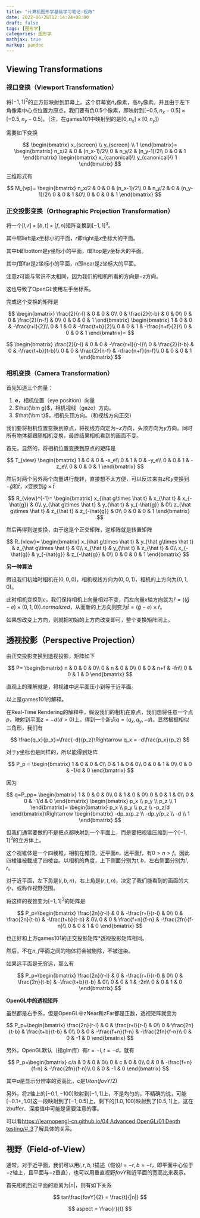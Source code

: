 ```yaml
---
title: "计算机图形学基础学习笔记-视角"
date: 2022-06-28T12:14:24+08:00
draft: false
tags: [图形学]
categories: 图形学
mathjax: true
markup: pandoc
---
```


## Viewing Transformations

### 视口变换（Viewport Transformation）

将$[-1,1]^2$的正方形映射到屏幕上。这个屏幕宽$n_x$像素，高$n_y$像素。并且由于左下角像素中心点位置为原点，我们要有负0.5个像素，即映射到$[-0.5,n_x-0.5]\times[-0.5,n_y-0.5]$。（注，在games101中映射到的是$[0,n_x]\times[0,n_y]$）

需要如下变换

$$
\begin{bmatrix}
x_{screen} \\
y_{screen} \\
1
\end{bmatrix}=
\begin{bmatrix}
n_x/2  & 0 & (n_x-1)/2\\
0  & n_y/2 & (n_y-1)/2\\
0  & 0 & 1
\end{bmatrix}
\begin{bmatrix}
x_{canonical}\\
y_{canonical}\\
1
\end{bmatrix}
$$

三维形式有

$$
M_{vp}=
\begin{bmatrix}
n_x/2 & 0 & 0 & (n_x-1)/2\\
0  & n_y/2  & 0 & (n_y-1)/2\\
0  & 0 & 1 &0\\
0 & 0 & 0 & 1
\end{bmatrix}
$$

### 正交投影变换（Orthographic Projection Transformation）

将一个$[l,r]\times[b,t]\times[f,n]$矩阵变换到$[-1,1]^3$。

其中$l$即left是$x$坐标小的平面，$r$即right是$x$坐标大的平面。

其中$b$即bottom是$y$坐标小的平面，$t$即top是$y$坐标大的平面。

其中$f$即far是$z$坐标小的平面，$n$即near是$z$坐标大的平面。

注意$z$可能与常识不太相同，因为我们的相机所看的方向是$-z$方向。

这也导致了OpenGL使用左手坐标系。

完成这个变换的矩阵是

$$
\begin{bmatrix}
\frac{2}{r-l}  & 0 & 0 & 0\\
0  & \frac{2}{t-b} & 0 & 0\\
0  & 0 & \frac{2}{n-f} & 0\\
0  & 0 & 0 & 1
\end{bmatrix}
\begin{bmatrix}
1  & 0 & 0 & -\frac{r+l}{2}\\
0  & 1 & 0 & -\frac{t+b}{2}\\
0  & 0 & 1 & -\frac{n+f}{2}\\
0  & 0 & 0 & 1
\end{bmatrix}=
$$

$$
\begin{bmatrix}
\frac{2}{r-l}  & 0 & 0 & -\frac{r+l}{r-l}\\
0  & \frac{2}{t-b} & 0 & -\frac{t+b}{t-b}\\
0  & 0 & \frac{2}{n-f} & -\frac{n+f}{n-f}\\
0  & 0 & 0 & 1
\end{bmatrix}
$$

### 相机变换（Camera Transformation）

首先知道三个向量：

1. $\bm e$，相机位置（eye position）向量
2. $\hat{\bm g}$，相机视线（gaze）方向。
3. $\hat{\bm t}$，相机头顶方向。（和视线方向正交）

我们要将相机位置变换到原点，将视线方向定为$-z$方向，头顶方向为$y$方向。同时所有物体都跟随相机变换，最终结果相机看到的画面不变。

首先，显然的，将相机位置变换到原点的矩阵是

$$
T_{view}
\begin{bmatrix}
1  & 0 & 0 & -x_e\\
0  & 1 & 0 & -y_e\\
0  & 0 & 1 & -z_e\\
0  & 0 & 0 & 1
\end{bmatrix}
$$

然后对两个另外两个向量进行旋转，直接想不太方便，可以反过来由$z$和$y$变换到$-\hat g$和$\hat t$，$x$变换到$\hat g\times \hat t$

$$
R_{view}^{-1}=
\begin{bmatrix}
x_{\hat g\times \hat t}  & x_{\hat t} & x_{-\hat{g}} & 0\\
y_{\hat g\times \hat t}  & y_{\hat t} & y_{-\hat{g}} & 0\\
z_{\hat g\times \hat t}  & z_{\hat t} & z_{-\hat{g}} & 0\\
0  & 0 & 0 & 1
\end{bmatrix}
$$

然后再得到逆变换，由于这是个正交矩阵，逆矩阵就是转置矩阵

$$
R_{view}=
\begin{bmatrix}
x_{\hat g\times \hat t}  & y_{\hat g\times \hat t} & z_{\hat g\times \hat t} & 0\\
x_{\hat t}  & y_{\hat t} & z_{\hat t} & 0\\
x_{-\hat{g}}  & y_{-\hat{g}} & z_{-\hat{g}} & 0\\
0  & 0 & 0 & 1
\end{bmatrix}
$$

**另一种算法**

假设我们初始时相机在$(0,0,0)$，相机视线方向为$(0,0,1)$，相机的上方向为$(0,1,0)$。

此时相机变换到$e$，我们保持相机上向量相对不变，而左向量$x$轴方向就为$\hat r=((\hat g-e)\times (0,1,0)).normalized$，从而新的上方向则变为$\hat t=(\hat g-e)\times\hat r$。

如果想改变上方向，则就把初始的上方向改变即可，整个变换矩阵同上。

## 透视投影（Perspective Projection）

由正交投影变换到透视投影，矩阵如下

$$
P=
\begin{bmatrix}
n  & 0 & 0 & 0\\
0  & n & 0 & 0\\
0  & 0 & n+f & -fn\\
0  & 0 & 1 & 0
\end{bmatrix}
$$

直观上的理解就是，将视锥中远平面压小到等于近平面。

以上是games101的解释。

在Real-Time Rendering的解释中，假设我们的相机在原点，我们想将任意一个点$p$，映射到平面$z=-d(d>0)$上，得到一个新点$q=(q_x,q_y,-d)$。显然根据相似三角形，我们有

$$
\frac{q_x}{p_x}=\frac{-d}{p_z}\Rightarrow q_x = -d\frac{p_x}{p_z}
$$

对于$y$坐标也是同样的，所以能得到矩阵

$$
P_p = \begin{bmatrix}
1  & 0 & 0 & 0\\
0  & 1 & 0 & 0\\
0  & 0 & 1 & 0\\
0  & 0 & -1/d & 0
\end{bmatrix}
$$

因为

$$
q=P_pp=
\begin{bmatrix}
1  & 0 & 0 & 0\\
0  & 1 & 0 & 0\\
0  & 0 & 1 & 0\\
0  & 0 & -1/d & 0
\end{bmatrix}
\begin{bmatrix}
p_x  \\
p_y  \\
p_z  \\
1     
\end{bmatrix}=
\begin{bmatrix}
p_x  \\
p_y  \\
p_z  \\
-p_z/d     
\end{bmatrix}\Rightarrow
\begin{bmatrix}
-dp_x/p_z  \\
-dp_y/p_z  \\
-d  \\
1     
\end{bmatrix}
$$

但我们通常要做的不是把点都映射到一个平面上，而是要把视锥压缩到一个$[-1,1]^3$的立方体上。

这个视锥体是一个四棱椎，相机在椎顶，近平面$n$，远平面$f$，有$0>n>f$。因此四棱锥被截成了四棱台。以相机的角度，上下侧面分别为$t,b$，左右侧面分别为$l,r$。

对于近平面，左下角是$(l,b,n)$，右上角是$(r,t,n)$，决定了我们能看到的画面的大小，或称作视野范围。    

将这样的视锥变为$[-1,1]^3$的矩阵是

$$
P_p=\begin{bmatrix}
\frac{2n}{r-l}  & 0 & -\frac{r+l}{r-l} & 0\\
0  & \frac{2n}{t-b} & -\frac{t+b}{t-b} & 0\\
0  & 0 & \frac{f+n}{f-n} & -\frac{2fn}{f-n}\\
0  & 0 & 1 & 0
\end{bmatrix}
$$

也正好和上方games101的正交投影矩阵*透视投影矩阵相同。

然后，不在$n,f$平面之间的物体将会被剔除，不被渲染。

如果远平面是无穷远，那么有

$$
P_p=\begin{bmatrix}
\frac{2n}{r-l}  & 0 & -\frac{r+l}{r-l} & 0\\
0  & \frac{2n}{t-b} & -\frac{t+b}{t-b} & 0\\
0  & 0 & 1 & -2n\\
0  & 0 & 1 & 0
\end{bmatrix}
$$

**OpenGL中的透视矩阵**

虽然都是右手系，但是OpenGL中zNear和zFar都是正数，透视矩阵就变为

$$
P_p=\begin{bmatrix}
\frac{2n}{r-l}  & 0 & \frac{r+l}{r-l} & 0\\
0  & \frac{2n}{t-b} & \frac{t+b}{t-b} & 0\\
0  & 0 & -\frac{f+n}{f-n} & -\frac{2fn}{f-n}\\
0  & 0 & -1 & 0
\end{bmatrix}
$$

另外，OpenGL默认（指glm库）有$r=-l,t=-d$，就有

$$
P_p=\begin{bmatrix}
c/a  & 0 & 0 & 0\\
0  & c & 0 & 0\\
0  & 0 & -\frac{f+n}{f-n} & -\frac{2fn}{f-n}\\
0  & 0 & -1 & 0
\end{bmatrix}
$$

其中$a$是显示分辨率的宽高比，$c$是$1/tan(fovY/2)$

另外，将$z$轴上的$[-0.1,-100]$映射到$[-1,1]$上，不是均匀的，不精确的说，可能$[-0.1+,1.0]$这一段映射到了$[-1,0.5]$上，剩下的$[1.0,100]$映射到了$[0.5,1]$上，这在zbuffer、深度值中可能是需要注意的事。

可以看[https://learnopengl-cn.github.io/04 Advanced OpenGL/01 Depth testing/#_3](https://learnopengl-cn.github.io/04%20Advanced%20OpenGL/01%20Depth%20testing/#_3)了解具体的关系。

## 视野（Field-of-View）

通常，对于近平面，我们可以用$l,r,b,t$描述（假设$l=-r,b=-t$，即平面中心位于$-z$轴上，且平面与$-z$垂直），也可以用垂直视野$fovY$和近平面的宽高比来表示。

首先相机到近平面的距离为$|n|$，则有如下关系

$$
tan\frac{fovY}{2} = \frac{t}{|n|}
$$

$$
aspect = \frac{r}{t}
$$

